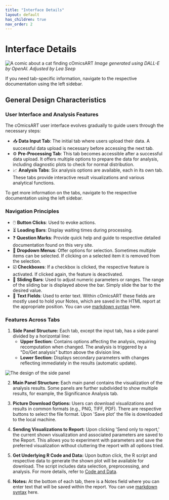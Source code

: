 ```yaml
---
title: "Interface Details"
layout: default
has_children: true
nav_order: 2
---
```


# Interface Details
![A comic about a cat finding cOmicsART](/cOmicsArt/assets/images/cOmicsOctopus.png)
*Image generated using DALL-E by OpenAI. Adjusted by Lea Seep*

If you need tab-specific information, navigate to the respective documentation using the left sidebar.

## General Design Characteristics

### User Interface and Analysis Features

The cOmicsART user interface evolves gradually to guide users through the necessary steps:

- 📥 **Data Input Tab**: The initial tab where users upload their data. A successful data upload is necessary before accessing the next tab.
- ⚙️ **Pre-Processing Tab**: This tab becomes accessible after a successful data upload. It offers multiple options to prepare the data for analysis, including diagnostic plots to check for normal distribution.
- 📈 **Analysis Tabs**: Six analysis options are available, each in its own tab. These tabs provide interactive result visualizations and various analytical functions.

To get more information on the tabs, navigate to the respective documentation using the left sidebar.

### Navigation Principles

- 🖱️ **Button Clicks**: Used to evoke actions.
- ⏳ **Loading Bars**: Display waiting times during processing.
- ❓ **Question Marks**: Provide quick help and guide to respective detailed documentation found on this very site.
- 🔽 **Dropdown Menus**: Offer options for selection. Sometimes multiple items can be selected. If clicking on a selected item it is removed from the selection.
- ☑️ **Checkboxes**: If a checkbox is clicked, the respective feature is activated. If clicked again, the feature is deactivated.
- 📏 **Sliding Bars**: Used to adjust numeric parameters or ranges. The range of the sliding bar is displayed above the bar. Simply slide the bar to the desired value.
- 📝 **Text Fields**: Used to enter text. Within cOmicsART these fields are mostly used to hold your Notes, which are saved in the HTML report at the appropriate position. You can use [markdown syntax](https://www.markdownguide.org/cheat-sheet/) here.

### Features Across Tabs

1. **Side Panel Structure:** Each tab, except the input tab, has a side panel divided by a horizontal line:
   - **Upper Section:** Contains options affecting the analysis, requiring recomputation when changed. The analysis is triggered by a "Do/Get analysis" button above the division line.
   - **Lower Section:** Displays secondary parameters with changes reflecting immediately in the results (automatic update).
   
![The design of the side panel](/cOmicsArt/assets/images/design_principleSidePanel.png)
   
2. **Main Panel Structure:** Each main panel contains the visualization of the analysis results. Some panels are further subdivided to show multiple results, for example, the Significance Analysis tab.

3. **Picture Download Options:** Users can download visualizations and results in common formats (e.g., PNG, TIFF, PDF). There are respective buttons to select the file format. Upon 'Save plot' the file is downloaded to the local machine.

4. **Sending Visualizations to Report:** Upon clicking 'Send only to report,' the current shown visualization and associated parameters are saved to the Report. This allows you to experiment with parameters and save the preferred visualization without cluttering the report with all options tried.

5. **Get Underlying R Code and Data:** Upon button click, the R script and respective data to generate the shown plot will be available for download. The script includes data selection, preprocessing, and analysis. For more details, refer to [Code and Data](code-and-data.md).

6. **Notes:** At the bottom of each tab, there is a Notes field where you can enter text that will be saved within the report. You can use [markdown syntax](https://www.markdownguide.org/cheat-sheet/) here.
   


